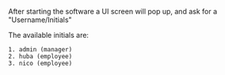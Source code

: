 
After starting the software a UI screen will pop up, and ask for a "Username/Initials"

The available initials are:

```
1. admin (manager)
2. huba (employee)
3. nico (employee)
```
